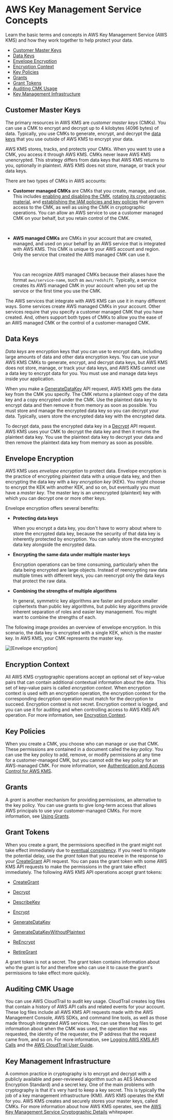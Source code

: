 # AWS Key Management Service Concepts<a name="concepts"></a>

Learn the basic terms and concepts in AWS Key Management Service \(AWS KMS\) and how they work together to help protect your data\.


+ [Customer Master Keys](#master_keys)
+ [Data Keys](#data-keys)
+ [Envelope Encryption](#enveloping)
+ [Encryption Context](#encrypt_context)
+ [Key Policies](#key_permissions)
+ [Grants](#grant)
+ [Grant Tokens](#grant_token)
+ [Auditing CMK Usage](#auditing_key_use)
+ [Key Management Infrastructure](#key_management)

## Customer Master Keys<a name="master_keys"></a>

The primary resources in AWS KMS are *customer master keys* \(CMKs\)\. You can use a CMK to encrypt and decrypt up to 4 kilobytes \(4096 bytes\) of data\. Typically, you use CMKs to generate, encrypt, and decrypt the [data keys](#data-keys) that you use outside of AWS KMS to encrypt your data\. 

AWS KMS stores, tracks, and protects your CMKs\. When you want to use a CMK, you access it through AWS KMS\. CMKs never leave AWS KMS unencrypted\. This strategy differs from data keys that AWS KMS returns to you, optionally in plaintext\. AWS KMS does not store, manage, or track your data keys\.

There are two types of CMKs in AWS accounts:

+ **Customer managed CMKs** are CMKs that you create, manage, and use\. This includes [enabling and disabling the CMK](enabling-keys.md), [rotating its cryptographic material](rotate-keys.md), and [establishing the IAM policies and key policies](control-access.md) that govern access to the CMK, as well as using the CMK in cryptographic operations\. You can allow an AWS service to use a customer managed CMK on your behalf, but you retain control of the CMK\.

   

+ **AWS managed CMKs** are CMKs in your account that are created, managed, and used on your behalf by an AWS service that is integrated with AWS KMS\. This CMK is unique to your AWS account and region\. Only the service that created the AWS managed CMK can use it\. 

   

  You can recognize AWS managed CMKs because their aliases have the format `aws/service-name`, such as `aws/redshift`\. Typically, a service creates its AWS managed CMK in your account when you set up the service or the first time you use the CMK\. 

The AWS services that integrate with AWS KMS can use it in many different ways\. Some services create AWS managed CMKs in your account\. Other services require that you specify a customer managed CMK that you have created\. And, others support both types of CMKs to allow you the ease of an AWS managed CMK or the control of a customer\-managed CMK\.

## Data Keys<a name="data-keys"></a>

*Data keys* are encryption keys that you can use to encrypt data, including large amounts of data and other data encryption keys\. You can use your AWS KMS CMKs to generate, encrypt, and decrypt data keys, but AWS KMS does not store, manage, or track your data keys, and AWS KMS cannot use a data key to encrypt data for you\. You must use and manage data keys inside your application\.

When you make a [GenerateDataKey](http://docs.aws.amazon.com/kms/latest/APIReference/API_GenerateDataKey.html) API request, AWS KMS gets the data key from the CMK you specify\. The CMK returns a plaintext copy of the data key and a copy encrypted under the CMK\. Use the plaintext data key to encrypt data and then remove it from memory as soon as possible\. You must store and manage the encrypted data key so you can decrypt your data\. Typically, users store the encrypted data key with the encrypted data\. 

To decrypt data, pass the encrypted data key in a [Decrypt](http://docs.aws.amazon.com/kms/latest/APIReference/API_Decrypt.html) API request\. AWS KMS uses your CMK to decrypt the data key and then it returns the plaintext data key\. You use the plaintext data key to decrypt your data and then remove the plaintext data key from memory as soon as possible\.

## Envelope Encryption<a name="enveloping"></a>

AWS KMS uses *envelope encryption* to protect data\. Envelope encryption is the practice of encrypting plaintext data with a unique data key, and then encrypting the data key with a *key encryption key* \(KEK\)\. You might choose to encrypt the KEK with another KEK, and so on, but eventually you must have a *master key*\. The master key is an unencrypted \(plaintext\) key with which you can decrypt one or more other keys\.

Envelope encryption offers several benefits:

+ **Protecting data keys**

  When you encrypt a data key, you don't have to worry about where to store the encrypted data key, because the security of that data key is inherently protected by encryption\. You can safely store the encrypted data key alongside the encrypted data\.

+ **Encrypting the same data under multiple master keys**

  Encryption operations can be time consuming, particularly when the data being encrypted are large objects\. Instead of reencrypting raw data multiple times with different keys, you can reencrypt only the data keys that protect the raw data\.

+ **Combining the strengths of multiple algorithms**

  In general, symmetric key algorithms are faster and produce smaller ciphertexts than public key algorithms, but public key algorithms provide inherent separation of roles and easier key management\. You might want to combine the strengths of each\.

The following image provides an overview of envelope encryption\. In this scenario, the data key is encrypted with a single KEK, which is the master key\. In AWS KMS, your CMK represents the master key\.

![\[Envelope encryption\]](http://docs.aws.amazon.com/kms/latest/developerguide/images/envelope-encryption.png)

## Encryption Context<a name="encrypt_context"></a>

All AWS KMS cryptographic operations accept an optional set of key–value pairs that can contain additional contextual information about the data\. This set of key–value pairs is called *encryption context\.* When encryption context is used with an encryption operation, the encryption context for the corresponding decryption operation must match for the decryption to succeed\. Encryption context is not secret\. Encryption context is logged, and you can use it for auditing and when controlling access to AWS KMS API operation\. For more information, see [Encryption Context](encryption-context.md)\.

## Key Policies<a name="key_permissions"></a>

When you create a CMK, you choose who can manage or use that CMK\. These permissions are contained in a document called the *key policy*\. You can use the key policy to add, remove, or modify permissions at any time for a customer\-managed CMK, but you cannot edit the key policy for an AWS\-managed CMK\. For more information, see [Authentication and Access Control for AWS KMS](control-access.md)\.

## Grants<a name="grant"></a>

A *grant* is another mechanism for providing permissions, an alternative to the key policy\. You can use grants to give long\-term access that allows AWS principals to use your customer\-managed CMKs\. For more information, see [Using Grants](grants.md)\.

## Grant Tokens<a name="grant_token"></a>

When you create a grant, the permissions specified in the grant might not take effect immediately due to [eventual consistency](https://en.wikipedia.org/wiki/Eventual_consistency)\. If you need to mitigate the potential delay, use the *grant token* that you receive in the response to your [CreateGrant](http://docs.aws.amazon.com/kms/latest/APIReference/API_CreateGrant.html) API request\. You can pass the grant token with some AWS KMS API requests to make the permissions in the grant take effect immediately\. The following AWS KMS API operations accept grant tokens:

+ [CreateGrant](http://docs.aws.amazon.com/kms/latest/APIReference/API_CreateGrant.html)

+ [Decrypt](http://docs.aws.amazon.com/kms/latest/APIReference/API_Decrypt.html)

+ [DescribeKey](http://docs.aws.amazon.com/kms/latest/APIReference/API_DescribeKey.html)

+ [Encrypt](http://docs.aws.amazon.com/kms/latest/APIReference/API_Encrypt.html)

+ [GenerateDataKey](http://docs.aws.amazon.com/kms/latest/APIReference/API_GenerateDataKey.html)

+ [GenerateDataKeyWithoutPlaintext](http://docs.aws.amazon.com/kms/latest/APIReference/API_GenerateDataKeyWithoutPlaintext.html)

+ [ReEncrypt](http://docs.aws.amazon.com/kms/latest/APIReference/API_ReEncrypt.html)

+ [RetireGrant](http://docs.aws.amazon.com/kms/latest/APIReference/API_RetireGrant.html)

A grant token is not a secret\. The grant token contains information about who the grant is for and therefore who can use it to cause the grant's permissions to take effect more quickly\.

## Auditing CMK Usage<a name="auditing_key_use"></a>

You can use AWS CloudTrail to audit key usage\. CloudTrail creates log files that contain a history of AWS API calls and related events for your account\. These log files include all AWS KMS API requests made with the AWS Management Console, AWS SDKs, and command line tools, as well as those made through integrated AWS services\. You can use these log files to get information about when the CMK was used, the operation that was requested, the identity of the requester, the IP address that the request came from, and so on\. For more information, see [Logging AWS KMS API Calls](logging-using-cloudtrail.md) and the [AWS CloudTrail User Guide](http://docs.aws.amazon.com/awscloudtrail/latest/userguide/)\.

## Key Management Infrastructure<a name="key_management"></a>

A common practice in cryptography is to encrypt and decrypt with a publicly available and peer\-reviewed algorithm such as AES \(Advanced Encryption Standard\) and a secret key\. One of the main problems with cryptography is that it's very hard to keep a key secret\. This is typically the job of a key management infrastructure \(KMI\)\. AWS KMS operates the KMI for you\. AWS KMS creates and securely stores your master keys, called CMKs\. For more information about how AWS KMS operates, see the [AWS Key Management Service Cryptographic Details](https://d0.awsstatic.com/whitepapers/KMS-Cryptographic-Details.pdf) whitepaper\.
